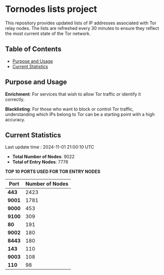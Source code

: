 # Tornodes lists project

This repository provides updated lists of IP addresses associated with Tor relay nodes. The lists are refreshed every 30 minutes to ensure they reflect the most current state of the Tor network.

## Table of Contents

- [Purpose and Usage](#purpose-and-usage)
- [Current Statistics](#current-statistics)


## Purpose and Usage

**Enrichment**: For services that wish to allow Tor traffic or identify it correctly.

**Blacklisting**: For those who want to block or control Tor traffic, understanding which IPs belong to Tor can be a starting point with a high accuracy.

## Current Statistics

Last update time : 2024-11-01 21:00:10 UTC

- **Total Number of Nodes**: 9022
- **Total of Entry Nodes**: 7776

**TOP 10 PORTS USED FOR TOR ENTRY NODES**

| **Port** | **Number of Nodes** |
|------|-----------------|
| **443**   | 2423  |
| **9001**   | 1781  |
| **9000**   | 453  |
| **9100**   | 309  |
| **80**   | 191  |
| **9002**   | 180  |
| **8443**   | 180  |
| **143**   | 110  |
| **9003**   | 108  |
| **110**   | 98  |


